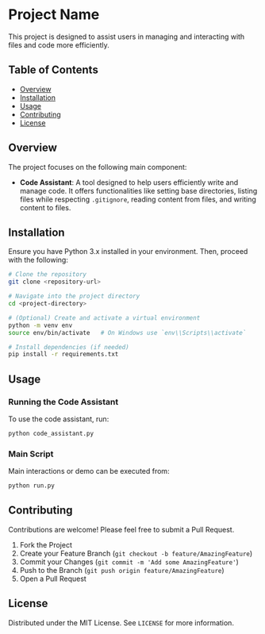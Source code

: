 # Project Name

This project is designed to assist users in managing and interacting with files and code more efficiently.

## Table of Contents

- [Overview](#overview)
- [Installation](#installation)
- [Usage](#usage)
- [Contributing](#contributing)
- [License](#license)

## Overview

The project focuses on the following main component:

- **Code Assistant**: A tool designed to help users efficiently write and manage code. It offers functionalities like setting base directories, listing files while respecting `.gitignore`, reading content from files, and writing content to files.

## Installation

Ensure you have Python 3.x installed in your environment. Then, proceed with the following:

```bash
# Clone the repository
git clone <repository-url>

# Navigate into the project directory
cd <project-directory>

# (Optional) Create and activate a virtual environment
python -m venv env
source env/bin/activate   # On Windows use `env\\Scripts\\activate`

# Install dependencies (if needed)
pip install -r requirements.txt
```

## Usage

### Running the Code Assistant

To use the code assistant, run:

```bash
python code_assistant.py
```

### Main Script

Main interactions or demo can be executed from:

```bash
python run.py
```

## Contributing

Contributions are welcome! Please feel free to submit a Pull Request.

1. Fork the Project
2. Create your Feature Branch (`git checkout -b feature/AmazingFeature`)
3. Commit your Changes (`git commit -m 'Add some AmazingFeature'`)
4. Push to the Branch (`git push origin feature/AmazingFeature`)
5. Open a Pull Request

## License

Distributed under the MIT License. See `LICENSE` for more information.